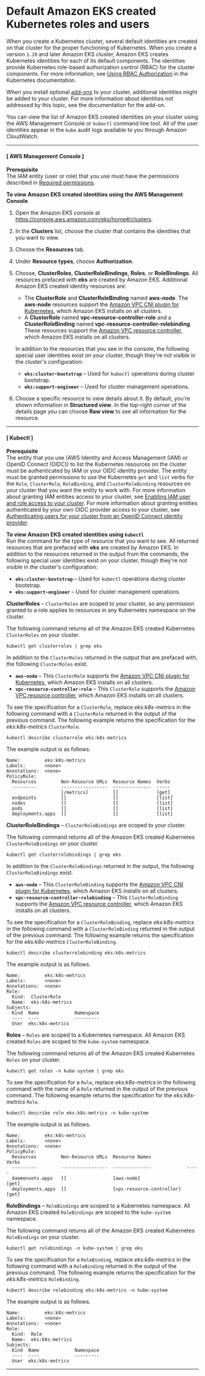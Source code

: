 # Default Amazon EKS created Kubernetes roles and users<a name="default-roles-users"></a>

When you create a Kubernetes cluster, several default identities are created on that cluster for the proper functioning of Kubernetes\. When you create a version `1.20` and later Amazon EKS cluster, Amazon EKS creates Kubernetes identities for each of its default components\. The identities provide Kubernetes role\-based authorization control \(RBAC\) for the cluster components\. For more information, see [Using RBAC Authorization](https://kubernetes.io/docs/reference/access-authn-authz/rbac/) in the Kubernetes documentation\. 

When you install optional [add\-ons](eks-add-ons.md) to your cluster, additional identities might be added to your cluster\. For more information about identities not addressed by this topic, see the documentation for the add\-on\.

You can view the list of Amazon EKS created identities on your cluster using the AWS Management Console or `kubectl` command line tool\. All of the user identities appear in the `kube` audit logs available to you through Amazon CloudWatch\.

------
#### [ AWS Management Console ]

**Prerequisite**  
The IAM entity \(user or role\) that you use must have the permissions described in [Required permissions](view-kubernetes-resources.md#view-kubernetes-resources-permissions)\.

**To view Amazon EKS created identities using the AWS Management Console**

1. Open the Amazon EKS console at [https://console\.aws\.amazon\.com/eks/home\#/clusters](https://console.aws.amazon.com/eks/home#/clusters)\.

1. In the **Clusters** list, choose the cluster that contains the identities that you want to view\.

1. Choose the **Resources** tab\.

1. Under **Resource types**, choose **Authorization**\.

1. Choose, **ClusterRoles**, **ClusterRoleBindings**, **Roles**, or **RoleBindings**\. All resources prefaced with **eks** are created by Amazon EKS\. Additional Amazon EKS created identity resources are:
   + The **ClusterRole** and **ClusterRoleBinding** named **aws\-node**\. The **aws\-node** resources support the [Amazon VPC CNI plugin for Kubernetes](managing-vpc-cni.md), which Amazon EKS installs on all clusters\. 
   + A **ClusterRole** named **vpc\-resource\-controller\-role** and a **ClusterRoleBinding** named **vpc\-resource\-controller\-rolebinding**\. These resources support the [Amazon VPC resource controller](https://github.com/aws/amazon-vpc-resource-controller-k8s), which Amazon EKS installs on all clusters\. 

   In addition to the resources that you see in the console, the following special user identities exist on your cluster, though they're not visible in the cluster's configuration:
   + **`eks:cluster-bootstrap`** – Used for `kubectl` operations during cluster bootstrap\.
   + **`eks:support-engineer`** – Used for cluster management operations\.

1. Choose a specific resource to view details about it\. By default, you're shown information in **Structured view**\. In the top\-right corner of the details page you can choose **Raw view** to see all information for the resource\.

------
#### [ Kubectl ]

**Prerequisite**  
The entity that you use \(AWS Identity and Access Management \(IAM\) or OpenID Connect \(OIDC\)\) to list the Kubernetes resources on the cluster must be authenticated by IAM or your OIDC identity provider\. The entity must be granted permissions to use the Kubernetes `get` and `list` verbs for the `Role`, `ClusterRole`, `RoleBinding`, and `ClusterRoleBinding` resources on your cluster that you want the entity to work with\. For more information about granting IAM entities access to your cluster, see [Enabling IAM user and role access to your cluster](add-user-role.md)\. For more information about granting entities authenticated by your own OIDC provider access to your cluster, see [Authenticating users for your cluster from an OpenID Connect identity provider](authenticate-oidc-identity-provider.md)\.

**To view Amazon EKS created identities using `kubectl`**  
Run the command for the type of resource that you want to see\. All returned resources that are prefaced with **eks** are created by Amazon EKS\. In addition to the resources returned in the output from the commands, the following special user identities exist on your cluster, though they're not visible in the cluster's configuration:
+ **`eks:cluster-bootstrap`** – Used for `kubectl` operations during cluster bootstrap\.
+ **`eks:support-engineer`** – Used for cluster management operations\.

**ClusterRoles** – `ClusterRoles` are scoped to your cluster, so any permission granted to a role applies to resources in any Kubernetes namespace on the cluster\.

The following command returns all of the Amazon EKS created Kubernetes `ClusterRoles` on your cluster\.

```
kubectl get clusterroles | grep eks
```

In addition to the `ClusterRoles` returned in the output that are prefaced with, the following `ClusterRoles` exist\.
+ **`aws-node`** – This `ClusterRole` supports the [Amazon VPC CNI plugin for Kubernetes](managing-vpc-cni.md), which Amazon EKS installs on all clusters\.
+ **`vpc-resource-controller-role`** – This `ClusterRole` supports the [Amazon VPC resource controller](https://github.com/aws/amazon-vpc-resource-controller-k8s), which Amazon EKS installs on all clusters\. 

To see the specification for a `ClusterRole`, replace *eks:k8s\-metrics* in the following command with a `ClusterRole` returned in the output of the previous command\. The following example returns the specification for the *eks:k8s\-metrics* `ClusterRole`\.

```
kubectl describe clusterrole eks:k8s-metrics
```

The example output is as follows\.

```
Name:         eks:k8s-metrics
Labels:       <none>
Annotations:  <none>
PolicyRule:
  Resources         Non-Resource URLs  Resource Names  Verbs
  ---------         -----------------  --------------  -----
                    [/metrics]         []              [get]
  endpoints         []                 []              [list]
  nodes             []                 []              [list]
  pods              []                 []              [list]
  deployments.apps  []                 []              [list]
```

**ClusterRoleBindings** – `ClusterRoleBindings` are scoped to your cluster\. 

The following command returns all of the Amazon EKS created Kubernetes `ClusterRoleBindings` on your cluster\.

```
kubectl get clusterrolebindings | grep eks
```

In addition to the `ClusterRoleBindings` returned in the output, the following `ClusterRoleBindings` exist\.
+ **`aws-node`** – This `ClusterRoleBinding` supports the [Amazon VPC CNI plugin for Kubernetes](managing-vpc-cni.md), which Amazon EKS installs on all clusters\. 
+ **`vpc-resource-controller-rolebinding`** – This `ClusterRoleBinding` supports the [Amazon VPC resource controller](https://github.com/aws/amazon-vpc-resource-controller-k8s), which Amazon EKS installs on all clusters\. 

To see the specification for a `ClusterRoleBinding`, replace *eks:k8s\-metrics* in the following command with a `ClusterRoleBinding` returned in the output of the previous command\. The following example returns the specification for the *eks:k8s\-metrics* `ClusterRoleBinding`\.

```
kubectl describe clusterrolebinding eks:k8s-metrics
```

The example output is as follows\.

```
Name:         eks:k8s-metrics
Labels:       <none>
Annotations:  <none>
Role:
  Kind:  ClusterRole
  Name:  eks:k8s-metrics
Subjects:
  Kind  Name             Namespace
  ----  ----             ---------
  User  eks:k8s-metrics
```

**Roles** – `Roles` are scoped to a Kubernetes namespace\. All Amazon EKS created `Roles` are scoped to the `kube-system` namespace\.

The following command returns all of the Amazon EKS created Kubernetes `Roles` on your cluster\.

```
kubectl get roles -n kube-system | grep eks
```

To see the specification for a `Role`, replace *eks:k8s\-metrics* in the following command with the name of a `Role` returned in the output of the previous command\. The following example returns the specification for the *eks:k8s\-metrics* `Role`\.

```
kubectl describe role eks:k8s-metrics -n kube-system
```

The example output is as follows\.

```
Name:         eks:k8s-metrics
Labels:       <none>
Annotations:  <none>
PolicyRule:
  Resources         Non-Resource URLs  Resource Names             Verbs
  ---------         -----------------  --------------             -----
  daemonsets.apps   []                 [aws-node]                 [get]
  deployments.apps  []                 [vpc-resource-controller]  [get]
```

**RoleBindings** – `RoleBindings` are scoped to a Kubernetes namespace\. All Amazon EKS created `RoleBindings` are scoped to the `kube-system` namespace\.

The following command returns all of the Amazon EKS created Kubernetes `RoleBindings` on your cluster\.

```
kubectl get rolebindings -n kube-system | grep eks
```

To see the specification for a `RoleBinding`, replace *eks:k8s\-metrics* in the following command with a `RoleBinding` returned in the output of the previous command\. The following example returns the specification for the *eks:k8s\-metrics* `RoleBinding`\.

```
kubectl describe rolebinding eks:k8s-metrics -n kube-system
```

The example output is as follows\.

```
Name:         eks:k8s-metrics
Labels:       <none>
Annotations:  <none>
Role:
  Kind:  Role
  Name:  eks:k8s-metrics
Subjects:
  Kind  Name             Namespace
  ----  ----             ---------
  User  eks:k8s-metrics
```

------